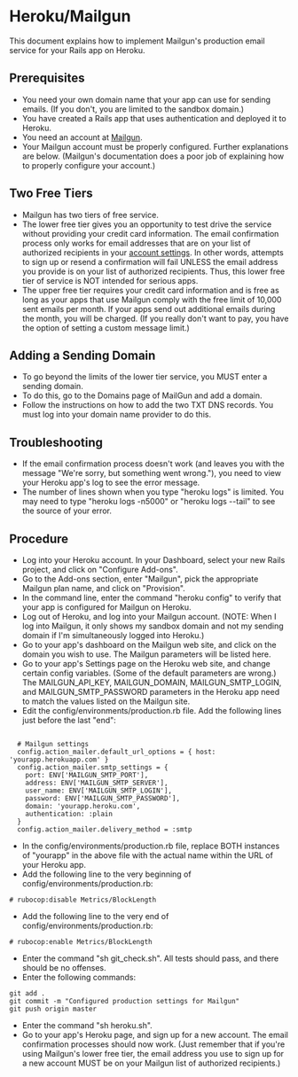# Heroku/Mailgun
This document explains how to implement Mailgun's production email service for your Rails app on Heroku.

## Prerequisites
* You need your own domain name that your app can use for sending emails.  (If you don't, you are limited to the sandbox domain.)
* You have created a Rails app that uses authentication and deployed it to Heroku.
* You need an account at [Mailgun](https://mailgun.com/).
* Your Mailgun account must be properly configured.  Further explanations are below.  (Mailgun's documentation does a poor job of explaining how to properly configure your account.)

## Two Free Tiers
* Mailgun has two tiers of free service.
* The lower free tier gives you an opportunity to test drive the service without providing your credit card information.  The email confirmation process only works for email addresses that are on your list of authorized recipients in your [account settings](https://mailgun.com/app/account/settings).  In other words, attempts to sign up or resend a confirmation will fail UNLESS the email address you provide is on your list of authorized recipients.  Thus, this lower free tier of service is NOT intended for serious apps.
* The upper free tier requires your credit card information and is free as long as your apps that use Mailgun comply with the free limit of 10,000 sent emails per month.  If your apps send out additional emails during the month, you will be charged.  (If you really don't want to pay, you have the option of setting a custom message limit.)

## Adding a Sending Domain
* To go beyond the limits of the lower tier service, you MUST enter a sending domain.
* To do this, go to the Domains page of MailGun and add a domain.
* Follow the instructions on how to add the two TXT DNS records.  You must log into your domain name provider to do this.

## Troubleshooting
* If the email confirmation process doesn't work (and leaves you with the message "We're sorry, but something went wrong."), you need to view your Heroku app's log to see the error message.
* The number of lines shown when you type "heroku logs" is limited.  You may need to type "heroku logs -n5000" or "heroku logs --tail" to see the source of your error.

## Procedure
* Log into your Heroku account.  In your Dashboard, select your new Rails project, and click on "Configure Add-ons".
* Go to the Add-ons section, enter "Mailgun", pick the appropriate Mailgun plan name, and click on "Provision".
* In the command line, enter the command "heroku config" to verify that your app is configured for Mailgun on Heroku.
* Log out of Heroku, and log into your Mailgun account.  (NOTE: When I log into Mailgun, it only shows my sandbox domain and not my sending domain if I'm simultaneously logged into Heroku.)
* Go to your app's dashboard on the Mailgun web site, and click on the domain you wish to use.  The Mailgun parameters will be listed here.
* Go to your app's Settings page on the Heroku web site, and change certain config variables.  (Some of the default parameters are wrong.)  The MAILGUN_API_KEY, MAILGUN_DOMAIN, MAILGUN_SMTP_LOGIN, and MAILGUN_SMTP_PASSWORD parameters in the Heroku app need to match the values listed on the Mailgun site.
* Edit the config/environments/production.rb file.  Add the following lines just before the last "end":
```

  # Mailgun settings
  config.action_mailer.default_url_options = { host: 'yourapp.herokuapp.com' }
  config.action_mailer.smtp_settings = {
    port: ENV['MAILGUN_SMTP_PORT'],
    address: ENV['MAILGUN_SMTP_SERVER'],
    user_name: ENV['MAILGUN_SMTP_LOGIN'],
    password: ENV['MAILGUN_SMTP_PASSWORD'],
    domain: 'yourapp.heroku.com',
    authentication: :plain
  }
  config.action_mailer.delivery_method = :smtp
```
* In the config/environments/production.rb file, replace BOTH instances of "yourapp" in the above file with the actual name within the URL of your Heroku app.
* Add the following line to the very beginning of config/environments/production.rb:
```
# rubocop:disable Metrics/BlockLength
```
* Add the following line to the very end of config/environments/production.rb:
```
# rubocop:enable Metrics/BlockLength
```
* Enter the command "sh git_check.sh".  All tests should pass, and there should be no offenses.
* Enter the following commands:
```
git add .
git commit -m "Configured production settings for Mailgun"
git push origin master
```
* Enter the command "sh heroku.sh".
* Go to your app's Heroku page, and sign up for a new account.  The email confirmation processes should now work.  (Just remember that if you're using Mailgun's lower free tier, the email address you use to sign up for a new account MUST be on your Mailgun list of authorized recipients.)
